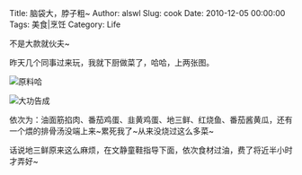 Title: 脑袋大，脖子粗~
Author: alswl
Slug: cook
Date: 2010-12-05 00:00:00
Tags: 美食|烹饪
Category: Life

不是大款就伙夫~

昨天几个同事过来玩，我就下厨做菜了，哈哈，上两张图。

![原料哈](https://ohsolnxaa.qnssl.comm/2010/12/cook1.jpg)

![大功告成](https://ohsolnxaa.qnssl.comm/2010/12/cook2.jpg)

依次为：油面筋掐肉、番茄鸡蛋、韭黄鸡蛋、地三鲜、红烧鱼、番茄酱黄瓜，还有一个煨的排骨汤没端上来~累死我了~从来没烧过这么多菜~

话说地三鲜原来这么麻烦，在文静童鞋指导下面，依次食材过油，费了将近半小时才弄好~

